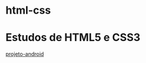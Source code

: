 # html-css
 <h1>Estudos de HTML5 e CSS3</h1>

<a href="https://viniciuscanfer.github.io/html-css/projeto-android/" target="_blank">projeto-android</a>

